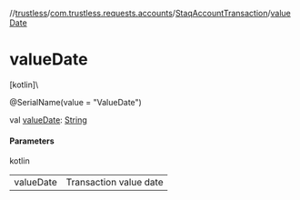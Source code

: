 //[trustless](../../../index.md)/[com.trustless.requests.accounts](../index.md)/[StaqAccountTransaction](index.md)/[valueDate](value-date.md)

# valueDate

[kotlin]\

@SerialName(value = &quot;ValueDate&quot;)

val [valueDate](value-date.md): [String](https://kotlinlang.org/api/latest/jvm/stdlib/kotlin/-string/index.html)

#### Parameters

kotlin

| | |
|---|---|
| valueDate | Transaction value date |
